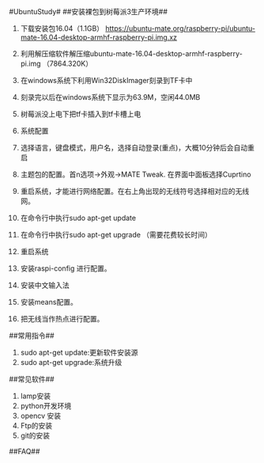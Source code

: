 #UbuntuStudy#
##安装裸包到树莓派3生产环境##
1. 下载安装包16.04（1.1GB） 
https://ubuntu-mate.org/raspberry-pi/ubuntu-mate-16.04-desktop-armhf-raspberry-pi.img.xz
2. 利用解压缩软件解压缩ubuntu-mate-16.04-desktop-armhf-raspberry-pi.img （7864.320K）
3. 在windows系统下利用Win32DiskImager刻录到TF卡中
4. 刻录完以后在windows系统下显示为63.9M，空闲44.0MB
5. 树莓派没上电下把tf卡插入到tf卡槽上电
6. 系统配置
7. 选择语言，键盘模式，用户名，选择自动登录(重点)，大概10分钟后会自动重启
8. 主题包的配置。首n选项->外观->MATE Tweak. 在界面中面板选择Cuprtino
9. 重启系统，才能进行网络配置。在右上角出现的无线符号选择相对应的无线网。
10. 在命令行中执行sudo apt-get update 
11. 在命令行中执行sudo apt-get upgrade  （需要花费较长时间）
12. 重启系统

13. 安装raspi-config 进行配置。
14. 安装中文输入法
15. 安装means配置。
16. 把无线当作热点进行配置。







##常用指令##
1. sudo  apt-get  update:更新软件安装源
2. sudo  apt-get  upgrade:系统升级




##常见软件##
1. lamp安装
2. python开发环境
3. opencv 安装
4. Ftp的安装
5. git的安装




##FAQ##



